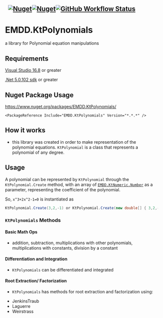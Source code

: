 &nbsp; [![Nuget](https://img.shields.io/nuget/v/EMDD.KtPolynomials)](https://www.nuget.org/packages/EMDD.KtPolynomials/)[![Nuget](https://img.shields.io/nuget/dt/EMDD.KtPolynomials)](https://www.nuget.org/stats/packages/EMDD.KtPolynomials?groupby=Version&groupby=ClientName&groupby=ClientVersion)[![GitHub Workflow Status](https://img.shields.io/github/workflow/status/marlond18/EMDD.KtPolynomials/Run%20Tests)](https://github.com/marlond18/EMDD.KtPolynomials/actions/workflows/runTest.yml)
&nbsp; 
----------------
# EMDD.KtPolynomials
a library for Polynomial equation manipulations

## Requirements

[Visual Studio 16.8](https://visualstudio.microsoft.com/vs) or greater

[.Net 5.0.102 sdk](https://dotnet.microsoft.com/download/dotnet/5.0) or greater

## Nuget Package Usage

https://www.nuget.org/packages/EMDD.KtPolynomials/

`<PackageReference Include="EMDD.KtPolynomials" Version="*.*.*" />`

## How it works
- this library was created in order to make representation of the polynomial equations. ```KtPolynomial``` is a class that represents a polynomial of any degree.


## Usage
A polynomial can be represented by ```KtPolynomial``` through the ```KtPolynomial.Create``` method, with an array of [```EMDD.KtNumeric.Number```](https://github.com/marlond18/EMDD.KtNumerics) as a parameter, representing the coefficient of the polynomial.

So, `x^3+2x^2-1=0` is instantiated as

```c#
KtPolynomial.Create(3,2,-1) or KtPolynomial.Create(new double[] { 3,2,-1 })
```

### ```KtPolynomials``` Methods
#### Basic Math Ops
- addition, subtraction, multiplications with other polynomials, multiplications with constants, division by a constant
#### Differentiation and Integration
- ```KtPolynomials``` can be differentiated and integrated
#### Root Extraction/ Factorization
- ```KtPolynomials``` has methods for root extraction and factorization using:
* JenkinsTraub
* Laguerre
* Weirstrass